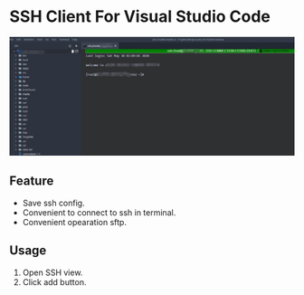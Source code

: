 # SSH Client For Visual Studio Code

![preview](preview.jpg)

## Feature

- Save ssh config.
- Convenient to connect to ssh in terminal.
- Convenient opearation sftp.

## Usage
1. Open SSH view.
2. Click add button.
